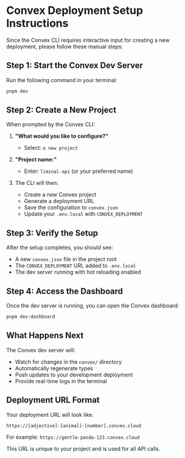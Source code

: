 # Convex Deployment Setup Instructions

Since the Convex CLI requires interactive input for creating a new deployment, please follow these manual steps:

## Step 1: Start the Convex Dev Server

Run the following command in your terminal:

```bash
pnpm dev
```

## Step 2: Create a New Project

When prompted by the Convex CLI:

1. **"What would you like to configure?"**
   - Select: `a new project`

2. **"Project name:"**
   - Enter: `liminal-api` (or your preferred name)

3. The CLI will then:
   - Create a new Convex project
   - Generate a deployment URL
   - Save the configuration to `convex.json`
   - Update your `.env.local` with `CONVEX_DEPLOYMENT`

## Step 3: Verify the Setup

After the setup completes, you should see:
- A new `convex.json` file in the project root
- The `CONVEX_DEPLOYMENT` URL added to `.env.local`
- The dev server running with hot reloading enabled

## Step 4: Access the Dashboard

Once the dev server is running, you can open the Convex dashboard:

```bash
pnpm dev:dashboard
```

## What Happens Next

The Convex dev server will:
- Watch for changes in the `convex/` directory
- Automatically regenerate types
- Push updates to your development deployment
- Provide real-time logs in the terminal

## Deployment URL Format

Your deployment URL will look like:
```
https://[adjective]-[animal]-[number].convex.cloud
```

For example: `https://gentle-panda-123.convex.cloud`

This URL is unique to your project and is used for all API calls.